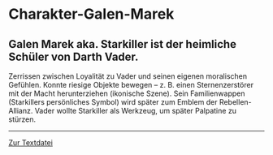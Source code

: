 # Charakter-Galen-Marek
Galen Marek aka. Starkiller ist der heimliche Schüler von Darth Vader.
---------

Zerrissen zwischen Loyalität zu Vader und seinen eigenen moralischen Gefühlen.
Konnte riesige Objekte bewegen – z. B. einen Sternenzerstörer mit der Macht herunterziehen (ikonische Szene).
Sein Familienwappen (Starkillers persönliches Symbol) wird später zum Emblem der Rebellen-Allianz.
Vader wollte Starkiller als Werkzeug, um später Palpatine zu stürzen.

-----

[Zur Textdatei](pfad/zur/eigentschaften.txt)
